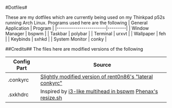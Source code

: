 #Dotfiles#

These are my dotfiles which are currently being used on my Thinkpad p52s running Arch Linux. Programs used here are
the following
| General Application    | Program |
|------------------------|---------|
| Window Manager         | bspwm   |
| Taskbar                | polybar |
| Terminal               | urxvt   |
| Wallpaper              | feh     |
| Keybinds               | sxhkd   |
| System Monitor         | conky   |


##Credits##
The files here are modified versions of the following

| Config Part | Source
|-------------|---------|
|.conkyrc     | [Slightly modified version of rent0n86's "lateral conkyrc"](https://www.deviantart.com/rent0n86/art/My-lateral-conkyrc-111585732) |
|.sxkhdrc     | Inspired by [i3-like multihead in bspwm](https://notes.neeasade.net/BSPWM-Multihead.html) [Phenax's resize.sh](https://github.com/phenax/dotfiles/tree/master/.config/bspwm/scripts)|